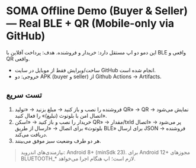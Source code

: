 # SOMA Offline Demo (Buyer & Seller) — Real BLE + QR (Mobile-only via GitHub)

این دمو دو اپ مستقل دارد: خریدار و فروشنده. هدف: پرداخت آفلاین با BLE واقعی و QR واقعی.
- ساخت/ویرایش فقط از موبایل در سایت GitHub انجام شده است.
- خروجی: دو APK (buyer و seller) از Github Actions → Artifacts.

## تست سریع
1) فروشنده را نصب و باز کنید → مبلغ بزنید → «تولید QR» → QR نمایش می‌شود → «اتصال امن با بلوتوث (تبلیغ)» را فعال کنید.
2) خریدار را نصب و باز کنید → «اسکن QR» → مقدار/txId پر می‌شود → «اتصال بلوتوث» برای اتصال → «ارسال از طریق BLE» برای ارسال JSON → فروشنده دریافت می‌کند.
3) هر دو طرف وضعیت سبز موفق می‌بینند.

> نیازمندی‌های اندروید: Android 8+ (minSdk 23). برای Android 12+ مجوزهای BLUETOOTH_* لازم است؛ اپ هنگام اجرا می‌خواهد.
